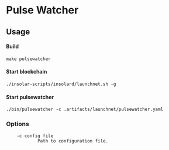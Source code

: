 Pulse Watcher
===============

Usage
----------
#### Build

    make pulsewatcher

#### Start blockchain

    ./insolar-scripts/insolard/launchnet.sh -g

#### Start pulsewatcher

    ./bin/pulsewatcher -c .artifacts/launchnet/pulsewatcher.yaml

### Options

        -c config file
                Path to configuration file.
